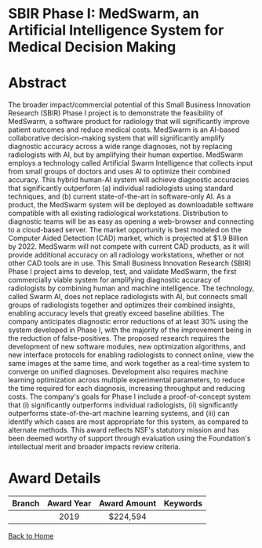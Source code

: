 
SBIR Phase I: MedSwarm, an Artificial Intelligence System for Medical Decision Making
=====================================================================================

# Abstract


The broader impact/commercial potential of this Small Business Innovation Research (SBIR) Phase I project is to demonstrate the feasibility of MedSwarm, a software product for radiology that will significantly improve patient outcomes and reduce medical costs. MedSwarm is an AI-based collaborative decision-making system that will significantly amplify diagnostic accuracy across a wide range diagnoses, not by replacing radiologists with AI, but by amplifying their human expertise. MedSwarm employs a technology called Artificial Swarm Intelligence that collects input from small groups of doctors and uses AI to optimize their combined accuracy. This hybrid human-AI system will achieve diagnostic accuracies that significantly outperform (a) individual radiologists using standard techniques, and (b) current state-of-the-art in software-only AI. As a product, the MedSwarm system will be deployed as downloadable software compatible with all existing radiological workstations. Distribution to diagnostic teams will be as easy as opening a web-browser and connecting to a cloud-based server. The market opportunity is best modeled on the Computer Aided Detection (CAD) market, which is projected at $1.9 Billion by 2022. MedSwarm will not compete with current CAD products, as it will provide additional accuracy on all radiology workstations, whether or not other CAD tools are in use. This Small Business Innovation Research (SBIR) Phase I project aims to develop, test, and validate MedSwarm, the first commercially viable system for amplifying diagnostic accuracy of radiologists by combining human and machine intelligence. The technology, called Swarm AI, does not replace radiologists with AI, but connects small groups of radiologists together and optimizes their combined insights, enabling accuracy levels that greatly exceed baseline abilities. The company anticipates diagnostic error reductions of at least 30% using the system developed in Phase I, with the majority of the improvement being in the reduction of false-positives. The proposed research requires the development of new software modules, new optimization algorithms, and new interface protocols for enabling radiologists to connect online, view the same images at the same time, and work together as a real-time system to converge on unified diagnoses. Development also requires machine learning optimization across multiple experimental parameters, to reduce the time required for each diagnosis, increasing throughput and reducing costs. The company's goals for Phase I include a proof-of-concept system that (i) significantly outperforms individual radiologists, (ii) significantly outperforms state-of-the-art machine learning systems, and (iii) can identify which cases are most appropriate for this system, as compared to alternate methods. This award reflects NSF's statutory mission and has been deemed worthy of support through evaluation using the Foundation's intellectual merit and broader impacts review criteria.  

# Award Details

|Branch|Award Year|Award Amount|Keywords|
| :---: | :---: | :---: | :---: |
||2019|$224,594||
  
  


[Back to Home](https://github.com/chrischow/dod_sbir_awards/JT/#426)
